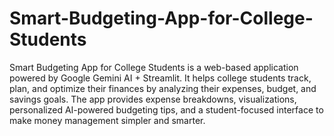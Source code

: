 # Smart-Budgeting-App-for-College-Students

Smart Budgeting App for College Students is a web-based application powered by Google Gemini AI + Streamlit. It helps college students track, plan, and optimize their finances by analyzing their expenses, budget, and savings goals. The app provides expense breakdowns, visualizations, personalized AI-powered budgeting tips, and a student-focused interface to make money management simpler and smarter.
